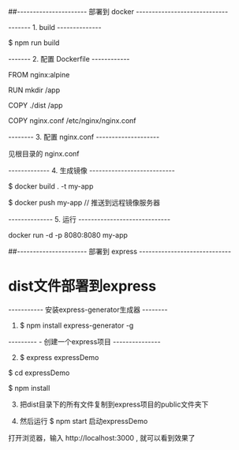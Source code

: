 
##---------------------- 部署到 docker -----------------------------

------- 1. build --------------

$ npm run build

------- 2. 配置 Dockerfile ------------

FROM nginx:alpine

RUN mkdir /app

COPY  ./dist /app

COPY nginx.conf /etc/nginx/nginx.conf


-------- 3. 配置 nginx.conf --------------------

 见根目录的 nginx.conf


------------- 4. 生成镜像 ---------------------------

$ docker build . -t my-app

$ docker push my-app     // 推送到远程镜像服务器

-------------- 5. 运行 -----------------------------

docker run -d -p 8080:8080 my-app



##---------------------- 部署到 express -----------------------------
# dist文件部署到express
----------- 安装express-generator生成器 --------

1. $ npm install express-generator -g

--------- - 创建一个express项目 ---------------

2. $ express expressDemo


 $ cd expressDemo                                                                               

 $ npm install     

3. 把dist目录下的所有文件复制到express项目的public文件夹下


4. 然后运行 $ npm start 启动expressDemo


打开浏览器，输入 http://localhost:3000 , 就可以看到效果了